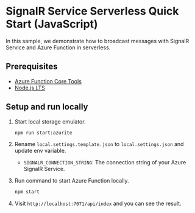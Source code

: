 # SignalR Service Serverless Quick Start (JavaScript)

In this sample, we demonstrate how to broadcast messages with SignalR Service and Azure Function in serverless.

## Prerequisites

* [Azure Function Core Tools](https://www.npmjs.com/package/azure-functions-core-tools)
* [Node.js LTS](https://nodejs.org/en/download/)

## Setup and run locally

1. Start local storage emulator.

    ```bash
    npm run start:azurite
    ```

1. Rename `local.settings.template.json` to `local.settings.json` and update env variable.

    * `SIGNALR_CONNECTION_STRING`: The connection string of your Azure SignalR Service.

1. Run command to start Azure Function locally.

    ```bash
    npm start
    ```

1. Visit `http://localhost:7071/api/index` and you can see the result.
